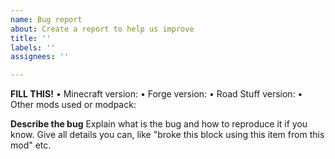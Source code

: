 ```yaml
---
name: Bug report
about: Create a report to help us improve
title: ''
labels: ''
assignees: ''

---
```


**FILL THIS!**
• Minecraft version:
• Forge version:
• Road Stuff version:
• Other mods used or modpack:

**Describe the bug**
Explain what is the bug and how to reproduce it if you know. Give all details you can, like "broke this block using this item from this mod" etc.
